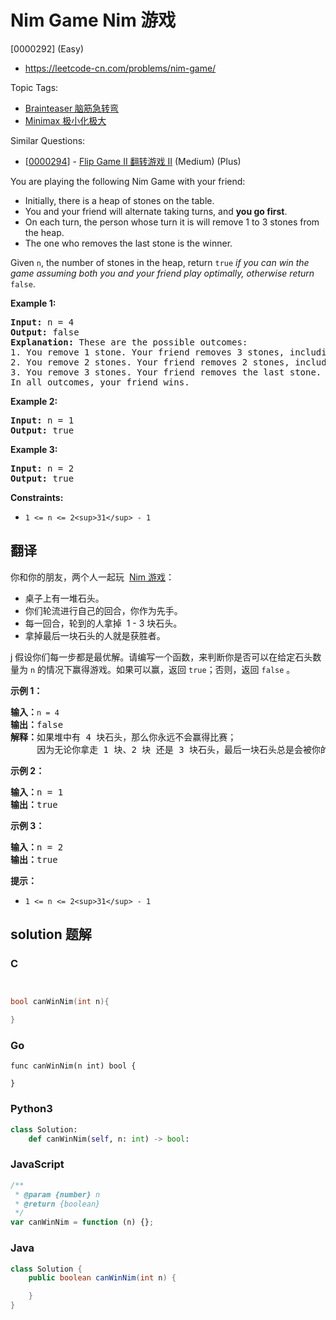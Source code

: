 # Nim Game Nim 游戏

[0000292] (Easy)

- https://leetcode-cn.com/problems/nim-game/

Topic Tags:

- [Brainteaser 脑筋急转弯](https://leetcode-cn.com/tag/brainteaser/)
- [Minimax 极小化极大](https://leetcode-cn.com/tag/minimax/)

Similar Questions:

- [[0000294](https://leetcode-cn.com/problems/flip-game-ii/)] - [Flip Game II 翻转游戏 II](./0000294.flip-game-ii.md) (Medium) (Plus)

You are playing the following Nim Game with your friend:

- Initially, there is a heap of stones on the table.
- You and your friend will alternate taking turns, and **you go first**.
- On each turn, the person whose turn it is will remove 1 to 3 stones from the heap.
- The one who removes the last stone is the winner.

Given `n`, the number of stones in the heap, return `true` _if you can win the game assuming both you and your friend play optimally, otherwise return_ `false`.

**Example 1:**

<pre><strong>Input:</strong> n = 4
<strong>Output:</strong> false
<strong>Explanation:</strong> These are the possible outcomes:
1. You remove 1 stone. Your friend removes 3 stones, including the last stone. Your friend wins.
2. You remove 2 stones. Your friend removes 2 stones, including the last stone. Your friend wins.
3. You remove 3 stones. Your friend removes the last stone. Your friend wins.
In all outcomes, your friend wins.
</pre>

**Example 2:**

<pre><strong>Input:</strong> n = 1
<strong>Output:</strong> true
</pre>

**Example 3:**

<pre><strong>Input:</strong> n = 2
<strong>Output:</strong> true
</pre>

**Constraints:**

- `1 <= n <= 2<sup>31</sup> - 1`

## 翻译

你和你的朋友，两个人一起玩  [Nim 游戏](https://baike.baidu.com/item/Nim游戏/6737105)：

- 桌子上有一堆石头。
- 你们轮流进行自己的回合，你作为先手。
- 每一回合，轮到的人拿掉  1 - 3 块石头。
- 拿掉最后一块石头的人就是获胜者。

j 假设你们每一步都是最优解。请编写一个函数，来判断你是否可以在给定石头数量为 `n` 的情况下赢得游戏。如果可以赢，返回 `true`；否则，返回 `false` 。

**示例 1：**

<pre><strong>输入：</strong><code>n = 4</code>
<strong>输出：</strong>false 
<strong>解释：</strong>如果堆中有 4 块石头，那么你永远不会赢得比赛；
&nbsp;    因为无论你拿走 1 块、2 块 还是 3 块石头，最后一块石头总是会被你的朋友拿走。
</pre>

**示例 2：**

<pre><strong>输入：</strong>n = 1
<strong>输出：</strong>true
</pre>

**示例 3：**

<pre><strong>输入：</strong>n = 2
<strong>输出：</strong>true
</pre>

**提示：**

- `1 <= n <= 2<sup>31</sup> - 1`

## solution 题解

### C

```c


bool canWinNim(int n){

}
```

### Go

```golang
func canWinNim(n int) bool {

}
```

### Python3

```python
class Solution:
    def canWinNim(self, n: int) -> bool:
```

### JavaScript

```javascript
/**
 * @param {number} n
 * @return {boolean}
 */
var canWinNim = function (n) {};
```

### Java

```java
class Solution {
    public boolean canWinNim(int n) {

    }
}
```
